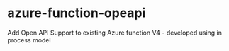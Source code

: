 # azure-function-opeapi
Add Open API Support to existing Azure function V4 - developed using in process model
